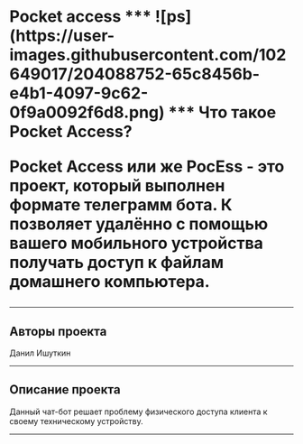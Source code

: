 <h1 aling="center">Pocket access
***
![ps](https://user-images.githubusercontent.com/102649017/204088752-65c8456b-e4b1-4097-9c62-0f9a0092f6d8.png)
***
Что такое Pocket Access?

Pocket Access или же PocEss - это проект, который выполнен формате телеграмм бота. К позволяет удалённо с помощью вашего мобильного устройства получать доступ к файлам домашнего компьютера. 

***
## Авторы проекта 
Данил Ишуткин
***
## Описание проекта
Данный чат-бот решает проблему физического доступа клиента к своему техническому устройству. 
***


